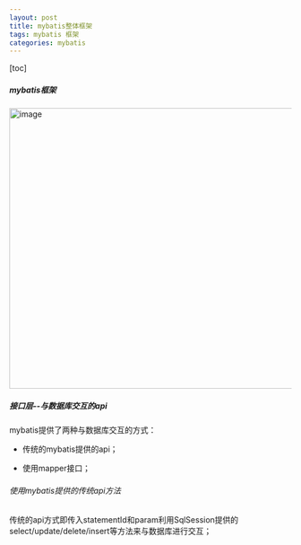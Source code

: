 ```yaml
---
layout: post
title: mybatis整体框架
tags: mybatis 框架
categories: mybatis
---    
```


[toc]  

##### mybatis框架   

<img src="https://zy123a.github.io/zy-blog/images/mybatis/mybatis框架.png" width="600" height="500" alt="image"/>

##### 接口层--与数据库交互的api  

mybatis提供了两种与数据库交互的方式：  
  
* 传统的mybatis提供的api；   
  
* 使用mapper接口；  

###### 使用mybatis提供的传统api方法   

传统的api方式即传入statementId和param利用SqlSession提供的select/update/delete/insert等方法来与数据库进行交互； 




